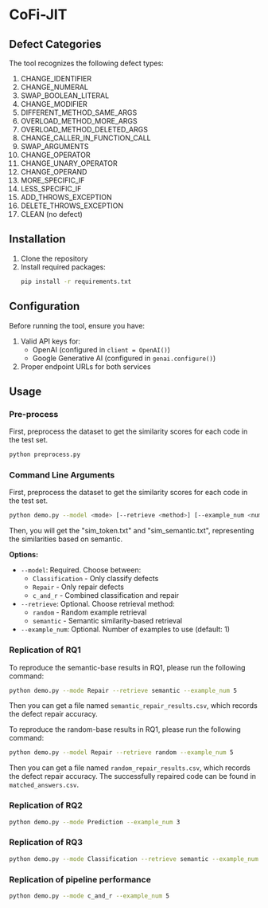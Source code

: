 # CoFi-JIT

## Defect Categories

The tool recognizes the following defect types:

1. CHANGE_IDENTIFIER
2. CHANGE_NUMERAL
3. SWAP_BOOLEAN_LITERAL
4. CHANGE_MODIFIER
5. DIFFERENT_METHOD_SAME_ARGS
6. OVERLOAD_METHOD_MORE_ARGS
7. OVERLOAD_METHOD_DELETED_ARGS
8. CHANGE_CALLER_IN_FUNCTION_CALL
9. SWAP_ARGUMENTS
10. CHANGE_OPERATOR
11. CHANGE_UNARY_OPERATOR
12. CHANGE_OPERAND
13. MORE_SPECIFIC_IF
14. LESS_SPECIFIC_IF
15. ADD_THROWS_EXCEPTION
16. DELETE_THROWS_EXCEPTION
17. CLEAN (no defect)

## Installation

1. Clone the repository
2. Install required packages:
   ```bash
   pip install -r requirements.txt
   ```

## Configuration

Before running the tool, ensure you have:

1. Valid API keys for:
   - OpenAI (configured in `client = OpenAI()`)
   - Google Generative AI (configured in `genai.configure()`)
2. Proper endpoint URLs for both services

## Usage

### Pre-process
First, preprocess the dataset to get the similarity scores for each code in the test set.
```bash
python preprocess.py
```

### Command Line Arguments
First, preprocess the dataset to get the similarity scores for each code in the test set.
```bash
python demo.py --model <mode> [--retrieve <method>] [--example_num <number>]
```
Then, you will get the "sim_token.txt" and "sim_semantic.txt", representing the similarities based on semantic.

**Options:**
- `--model`: Required. Choose between:
  - `Classification` - Only classify defects
  - `Repair` - Only repair defects
  - `c_and_r` - Combined classification and repair
- `--retrieve`: Optional. Choose retrieval method:
  - `random` - Random example retrieval
  - `semantic` - Semantic similarity-based retrieval
- `--example_num`: Optional. Number of examples to use (default: 1)

### Replication of RQ1
To reproduce the semantic-base results in RQ1, please run the following command:
```bash
python demo.py --mode Repair --retrieve semantic --example_num 5
```
Then you can get a file named `semantic_repair_results.csv`, which records the defect repair accuracy.

To reproduce the random-base results in RQ1, please run the following command:
```bash
python demo.py --model Repair --retrieve random --example_num 5
```
Then you can get a file named `random_repair_results.csv`, which records the defect repair accuracy.
The successfully repaired code can be found in `matched_answers.csv`.
### Replication of RQ2
```bash
python demo.py --mode Prediction --example_num 3
```

### Replication of RQ3
```bash
python demo.py --mode Classification --retrieve semantic --example_num 3
```

### Replication of pipeline performance
```bash
python demo.py --mode c_and_r --example_num 5
```
